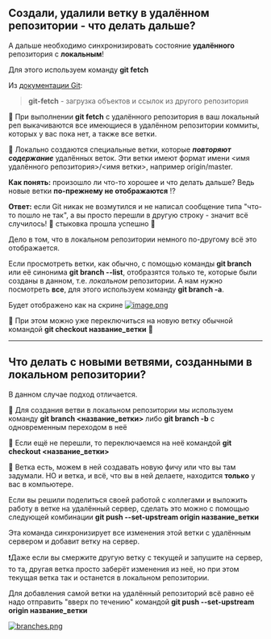 ## Создали, удалили ветку в удалённом репозитории - что делать дальше? ##

А дальше необходимо синхронизировать состояние **удалённого** репозитория с **локальным**!

Для этого используем команду 
                                          **git fetch**

Из [документации Git](https://git-scm.com/docs/git-fetch):
> **git-fetch** - загрузка объектов и ссылок из другого репозитория

:herb: При выполнении **git fetch** с удалённого репозитория в ваш локальный реп
выкачиваются все имеющиеся в удалённом репозитории коммиты, которых у вас пока нет,
а также все ветки.

:herb: Локально создаются специальные ветки, которые ***повторяют содержание***
удалённых веток. Эти ветки имеют формат имени <имя удалённого репозитория>/<имя ветки>, например origin/master.

**Как понять:** произошло ли что-то хорошее и что делать дальше?
Ведь новые ветки **по-прежнему не отображаются** :interrobang:

**Ответ:** если Git никак не возмутился и не написал сообщение типа "что-то пошло не так",
а вы просто перешли в другую строку - значит всё случилось! 🌟 стыковка прошла успешно 🚀

Дело в том, что в локальном репозитории немного по-другому всё это отображается.

Если просмотреть ветки, как обычно, с помощью команды **git branch** или её синонима **git branch --list**,
отобразятся только те, которые были созданы в данном, т.е. *локальном*  репозитории.
А нам нужно посмотреть **все**, для этого используем команду 
                                    **git branch -a**.

Будет отображено как на скрине
[![image.png](https://i.postimg.cc/BvGSMD6j/image.png)](https://postimg.cc/75mrL5S4)

:herb: При этом можно уже переключиться на новую ветку обычной
командой **git checkout название_ветки** 👏
___

## Что делать с новыми ветвями, созданными в локальном репозитории? ##

В данном случае подход отличается.

:herb: Для создания ветви в локальном репозитории мы используем команду **git branch <название_ветки>**
либо **git branch -b** с одновременным переходом в неё

:herb: Если ещё не перешли, то переключаемся на неё командой **git checkout <название_ветки>**

:herb: Ветка есть, можем в ней создавать новую фичу или что вы там задумали.
НО и ветка, и всё, что вы в ней делаете, находится **только** у вас в компьютере.

Если вы решили поделиться своей работой с коллегами и выложить работу в ветке на удалённый сервер,
сделать это можно с помощью следующей комбинации **git push --set-upstream origin название_ветки**

Эта команда синхронизирует все изменения этой ветки с удалённым сервером и добавит ветку на сервер.

❗Даже если вы смержите другую ветку с текущей и запушите на сервер, то та, другая ветка просто заберёт изменения из неё,
но при этом текущая ветка так и останется в локальном репозитории.

Для добавления самой ветки на удалённый репозиторий всё равно её надо отправить "вверх по течению"
командой **git push --set-upstream origin название_ветки**

[![branches.png](https://i.postimg.cc/sfWySfz6/branches.png)](https://postimg.cc/NLQWvc5m)


